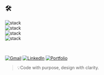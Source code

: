 <!-- Ali Hamza GitHub profile README - MERN stack developer, open source, React, Node.js, JavaScript, software engineering student -->

<div>
  <!-- <h1>Ali Hamza (MERN Stack Developer) </h1> -->
  <!-- <p>Crafting real-world solutions with the MERN stack and contributing to open-source projects. Passionate about React, Node.js, and scalable web applications.</p> -->
</div>


## 🛠️ 
<div>
  <img src="https://skillicons.dev/icons?i=react,next,express,nodejs" alt="stack" />
</div> 
<div>
  <img src="https://skillicons.dev/icons?i=mongodb,firebase,supabase" alt="stack" />
</div> 
  <div>
  <img src="https://skillicons.dev/icons?i=tailwind,figma,framer" alt="stack" />
  </div>
  <div>
  <img src="https://skillicons.dev/icons?i=html,css,js,typescript,cpp,cs,python,java" alt="stack" />
  </div>


<br/>
<br/>

<p>
  <a href="mailto:contact.developer.hamza@gmail.com"><img src="https://img.shields.io/badge/Gmail-D14836?style=for-the-badge&logo=gmail&logoColor=white" alt="Gmail" /></a>
  <a href="https://www.linkedin.com/in/contact-with-alihamza/"><img src="https://img.shields.io/badge/LinkedIn-0077B5?style=for-the-badge&logo=linkedin&logoColor=white" alt="LinkedIn" /></a>
  <a href="https://alihamza-portfolio.vercel.app/"><img src="https://img.shields.io/badge/Portfolio-blue?style=for-the-badge&logo=vercel&logoColor=white" alt="Portfolio" /></a>
</p>

<!-- <p > -->
  <!-- <img src="https://komarev.com/ghpvc/?username=thealihamza04&color=brightgreen" alt="Ali Hamza's GitHub profile views counter" /> -->
<!-- </p> -->

<blockquote>💡Code with purpose, design with clarity. </blockquote>
